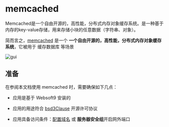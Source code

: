 # memcached

Memcached是一个自由开源的，高性能，分布式内存对象缓存系统。是一种基于内存的key-value存储，用来存储小块的任意数据（字符串、对象）。

简而言之，[memcached](https://www.memcached.org/) 是一个 **一个自由开源的，高性能，分布式内存对象缓存系统**，它被用于 缓存数据库  等场景


![gui](https://libs.websoft9.com/Websoft9/DocsPicture/zh/memcached/memcached-gui-websoft9.png)


## 准备

在参阅本文档使用 memcached 时，需要确保如下几点：

- 应用是基于 Websoft9 安装的

- 应用的用途符合 [bsd3Clause](https://opensource.org/licenses/BSD-3-Clause) 开源许可协议

- 应用具备访问条件：[配置域名](./guide/appsetdomain) 或 **服务器安全组**开启网外端口